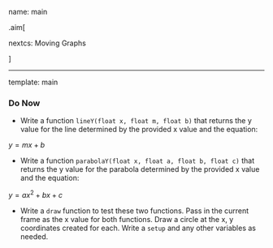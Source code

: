 name: main

.aim[<div>
nextcs: Moving Graphs
</div>]

---
template: main

### Do Now

- Write a function `lineY(float x, float m, float b)` that returns the y value for the line determined by the provided x value and the equation:

$y = mx + b$

- Write a function `parabolaY(float x, float a, float b, float c)` that returns the y value for the parabola determined by the provided x value and the equation:

$y = ax^2 + bx + c$

- Write a `draw` function to test these two functions. Pass in the current frame as the x value for both functions. Draw a circle at the x, y coordinates created for each. Write a `setup` and any other variables as needed.
